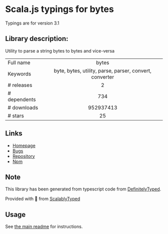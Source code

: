 
# Scala.js typings for bytes

Typings are for version 3.1

## Library description:
Utility to parse a string bytes to bytes and vice-versa

|                    |                 |
| ------------------ | :-------------: |
| Full name          | bytes |
| Keywords           | byte, bytes, utility, parse, parser, convert, converter |
| # releases         | 2 |
| # dependents       | 734 |
| # downloads        | 952937413 |
| # stars            | 25 |

## Links
- [Homepage](https://github.com/visionmedia/bytes.js#readme)
- [Bugs](https://github.com/visionmedia/bytes.js/issues)
- [Repository](https://github.com/visionmedia/bytes.js)
- [Npm](https://www.npmjs.com/package/bytes)
    


## Note
This library has been generated from typescript code from [DefinitelyTyped](https://definitelytyped.org).

Provided with :purple_heart: from [ScalablyTyped](https://github.com/oyvindberg/ScalablyTyped)

## Usage
See [the main readme](../../readme.md) for instructions.


